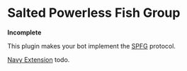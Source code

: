 # Salted Powerless Fish Group

**Incomplete**

This plugin makes your bot implement the [SPFG](https://spfg.ustc-zzzz.net) protocol.

[Navy Extension](https://spfg.ustc-zzzz.net/navy/) todo.
